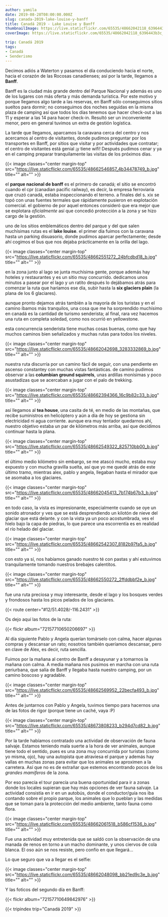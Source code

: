 ```yaml
---
author: yamila
date: 2019-08-28T08:00:00.000Z
slug: canada-2019-lake-louise-y-banff
title: Canadá 2019 - Lake Louise y Banff
thumbnailImage: https://live.staticflickr.com/65535/48662042118_6396443b3c_z.jpg
coverImage: https://live.staticflickr.com/65535/48662042118_6396443b3c_b.jpg

trip: Canadá 2019
tags:
- Canadá
- Senderismo
---
```


Decimos adiós a Waterton y pasamos el día conduciendo hacia el norte, hacia el corazón de las Rocosas canadienses; así por la tarde, llegamos a **Banff**.

<!--more-->

Banff es la ciudad más grande dentro del Parque Nacional y además es uno de los lugares con más oferta y más demanda turística. Por este motivo y porque llegamos algo tarde a las reservas, en Banff sólo conseguimos sitios sueltos para dormir; no conseguimos dos noches seguidas en la misma plaza de camping así que todos los días tenemos que hacer check-out a las 11 y esperar a las 14 para hacer check-in. Resultó ser un inconveniente menor, pero en general tuvimos un extra de gestión logística.

La tarde que llegamos, aparcamos la caravana cerca del centro y nos acercamos al centro de visitantes, donde pudimos preguntar por los transportes en Banff, por sitios que visitar y por actividades que contratar; el centro de visitantes está genial ¡y tiene wifi! Después pudimos cenar y ya en el camping preparar tranquilamente las visitas de los próximos días.

{{< image classes="center margin-top" src="https://live.staticflickr.com/65535/48662546857_4b34478749_b.jpg" title="" alt="" >}}

el **parque nacional de banff** es el primero de canadá; el sitio se encontró cuando el cpr (canadian pacific railway), es decir, la empresa ferroviaria que cruzó canadá, estaba inspeccionando el terreno. a finales del s. xix se topó con unas fuentes termales que rápidamente pusieron en explotación comercial. el gobierno de por aquel entonces consideró que era mejor que se explotara *oficialmente* así que concedió protección a la zona y se hizo cargo de la gestión.

uno de los sitios emblemáticos dentro del parque y del que salen muchísimas rutas es el **lake louise**. el primer día fuimos con la caravana hasta un parking disuasorio, donde pudimos aparcar perfectamente; desde ahí cogimos el bus que nos dejaba prácticamente en la orilla del lago.

{{< image classes="center margin-top" src="https://live.staticflickr.com/65535/48662551272_24bfcdbd18_b.jpg" title="" alt="" >}}

en la zona junto al lago se junta muchísima gente, porque además hay hoteles y restaurantes y es un sitio muy concurrido. dedicamos unos minutos a pasear por el lago y un ratito después lo dejábamos atrás para comenzar la ruta que haríamos ese día, subir hasta la **six glaciers plain** (la plana de los 6 glaciares).

aunque pronto dejamos atrás también a la mayoría de los turistas y en el camino íbamos más tranquilos, una cosa que me ha sorprendido muchísimo en canadá es la cantidad de turismo senderista; al final, rara vez hacemos una ruta en completa soledad, como nos ocurrió en yellowstone.

esta concurrencia senderista tiene muchas cosas buenas, como que hay muchos caminos bien señalizados y muchas rutas para todos los niveles.

{{< image classes="center margin-top" src="https://live.staticflickr.com/65535/48662042698_3283332869_b.jpg" title="" alt="" >}}

nuestra ruta discurría por un camino fácil de seguir, con una pendiente en ascenso constantey con muchas vistas fantásticas. de camino pudimos observar a las **columbian ground squirrels**, unas ardillas monísimas y poco asustadizas que se acercaban a jugar con el palo de trekking.

{{< image classes="center margin-top" src="https://live.staticflickr.com/65535/48662394366_16c9b82c33_b.jpg" title="" alt="" >}}

así llegamos al **tea house**, una casita de té, en medio de las montañas, que recibe suministros en helicóptero y aún a día de hoy se gestiona sin electricidad ni agua corriente. aunque era muy tentador quedarnos ahí, nuestro objetivo estaba un par de kilómetros más arriba, así que decidimos continuar hasta la plana.

{{< image classes="center margin-top" src="https://live.staticflickr.com/65535/48662549322_825710bb00_b.jpg" title="" alt="" >}}

el último medio kilómetro sin embargo, se me atascó mucho, estaba muy expuesto y con mucha gravilla suelta, así que yo me quedé atrás de este último tramo, mientras alex, pablo y angela, llegaban hasta el mirador que se asomaba a los glaciares.

{{< image classes="center margin-top" src="https://live.staticflickr.com/65535/48662045413_7b174b67b3_b.jpg" title="" alt="" >}}

en todo caso, la vista es impresionante, especialmente cuando se oye un sonido atronador y ves que se está desprendiendo un kilotón de nieve del glaciar que está delante. y con la vista ya un poco acostumbrada, ves el hielo bajo la capa de piedras, lo que parece una escorrentía es en realidad el río helado del glaciar.

{{< image classes="center margin-top" src="https://live.staticflickr.com/65535/48662542307_8182b97fa5_b.jpg" title="" alt="" >}}

con esto ya sí, nos habíamos ganado nuestro té con pastas y ahí estuvimos tranquilamente tomando nuestros brebajes calentitos.

{{< image classes="center margin-top" src="https://live.staticflickr.com/65535/48662550272_2ffddbbf2e_b.jpg" title="" alt="" >}}

fue una ruta preciosa y muy interesante, desde el lago y los bosques verdes y frondosos hasta los picos pelados de los glaciares.

{{< route center="#12/51.4028/-116.2431" >}}

Os dejo aquí las fotos de la ruta:

{{< flickr album="72157710650206697" >}}

Al día siguiente Pablo y Angela querían tomárselo con calma, hacer algunas compras y descansar un rato; nosotros también queríamos descansar, pero en clave de Alex, es decir, ruta sencilla.

Fuimos por la mañana al centro de Banff a desayunar y a tomarnos la mañana con calma. A media mañana nos pusimos en marcha con una ruta periurbana, que salía de Banff y llegaba hasta nuestro camping, por un camino boscoso y agradable.

{{< image classes="center margin-top" src="https://live.staticflickr.com/65535/48662569952_22becfa493_b.jpg" title="" alt="" >}}

Antes de juntarnos con Pablo y Angela, tuvimos tiempo para hacernos una de las fotos de rigor (porque tiene un caché, vaya :P)

{{< image classes="center margin-top" src="https://live.staticflickr.com/65535/48673808233_b294d7cd82_b.jpg" title="" alt="" >}}

Por la tarde habíamos contratado una actividad de observación de fauna salvaje. Estamos teniendo mala suerte a la hora de ver animales, aunque tiene todo el sentido, pues es una zona muy concurrida por turistas (como yo misma, ojo), hay una autopista que atraviesa el parque y además hay vallas en muchas zonas para evitar que los animales se aproximen a la carretera. Así que no es de extrañar que estemos encontrando pocos de los *grandes mamíferos* de la zona.

Por eso parecía el tour parecía una buena oportunidad para ir a zonas donde los locales supieran que hay más opciones de ver fauna salvaje. La actividad consistía en ir en un autobús, donde el conductor/guía nos iba contando sobre el propio parque, los animales que lo pueblan y las medidas que se toman para la protección del medio ambiente, tanto fauna como flora.

{{< image classes="center margin-top" src="https://live.staticflickr.com/65535/48662061518_b586cf1536_b.jpg" title="" alt="" >}}

Fue una actividad muy entretenida que se saldó con la observación de una manada de renos en torno a un macho dominante, y unos ciervos de cola blanca. El oso aún se nos resiste, pero confío en que llegará...

Lo que seguro que va a llegar es el selfie:

{{< image classes="center margin-top" src="https://live.staticflickr.com/65535/48662048098_bb21ed9c3e_b.jpg" title="" alt="" >}}

Y las foticos del segundo día en Banff:

{{< flickr album="72157710649842976" >}}

{{< tripindex trip="Canadá 2019" >}}
